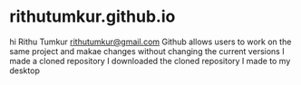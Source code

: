 # rithutumkur.github.io
hi
Rithu Tumkur rithutumkur@gmail.com
Github allows users to work on the same project and makae changes without changing the current versions
I made a cloned repository
I downloaded the cloned repository I made to my desktop
